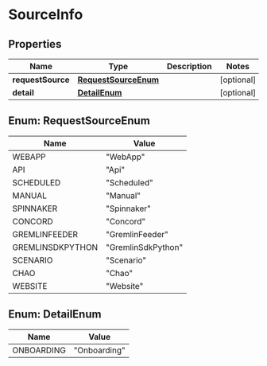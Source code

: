 
# SourceInfo

## Properties
Name | Type | Description | Notes
------------ | ------------- | ------------- | -------------
**requestSource** | [**RequestSourceEnum**](#RequestSourceEnum) |  |  [optional]
**detail** | [**DetailEnum**](#DetailEnum) |  |  [optional]


<a name="RequestSourceEnum"></a>
## Enum: RequestSourceEnum
Name | Value
---- | -----
WEBAPP | &quot;WebApp&quot;
API | &quot;Api&quot;
SCHEDULED | &quot;Scheduled&quot;
MANUAL | &quot;Manual&quot;
SPINNAKER | &quot;Spinnaker&quot;
CONCORD | &quot;Concord&quot;
GREMLINFEEDER | &quot;GremlinFeeder&quot;
GREMLINSDKPYTHON | &quot;GremlinSdkPython&quot;
SCENARIO | &quot;Scenario&quot;
CHAO | &quot;Chao&quot;
WEBSITE | &quot;Website&quot;


<a name="DetailEnum"></a>
## Enum: DetailEnum
Name | Value
---- | -----
ONBOARDING | &quot;Onboarding&quot;



